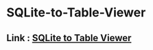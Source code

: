 # SQLite-to-Table-Viewer

## Link : [SQLite to Table Viewer](https://como65416.github.io/SQLite-to-Table-Viewer)

